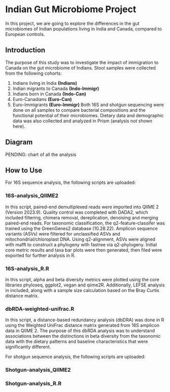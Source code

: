 # Indian Gut Microbiome Project

In this project, we are going to explore the differences in the gut microbiomes of Indian populations living in India and Canada, compared to European controls. 

## Introduction 
The purpose of this study was to investigate the impact of immigration to Canada on the gut microbiome of Indians. Stool samples were collected from the following cohorts:
1. Indians living in India **(Indians)**
2. Indian migrants to Canada **(Indo-Immigr)**
3. Indians born in Canada **(Indo-Can)**
4. Euro-Canadians **(Euro-Can)**
5. Euro-Immigrants **(Euro-Immigr)**
Both 16S and shotgun sequencing were done on all samples to compare bacterial compositions and the functional potential of their microbiomes. Dietary data and demographic data was also collected and analyzed in Prism (analysis not shown here).

## Diagram 
PENDING: chart of all the analysis

## How to Use

For 16S sequence analysis, the following scripts are uploaded:

### 16S-analysis_QIIME2 ###
In this script, paired-end demultiplexed reads were imported into QIIME 2 (Version 2023.9). Quality control was completed with DADA2, which included filtering, chimera removal, dereplication, denoising and merging paired-end reads. For taxonomic classification, the q2-feature-classifer was trained using the GreenGenes2 database (10.28.22). Amplicon sequence variants (ASVs) were filtered for unclassified ASVs and mitochondrial/chloroplast DNA. Using q2-alignment, ASVs were aligned with mafft to construct a phylogeny with fastree via q2-phylogeny. Initial core metric results and taxa bar plots were then generated, then filed were exported for further analysis in R. 

### 16S-analysis_R.R ###
In this script, alpha and beta diversity metrics were plotted using the core libraries phyloseq, ggplot2, vegan and qiime2R. Additionally, LEFSE analysis in included, along with a sample size calculation based on the Bray Curtis distance matrix. 

### dbRDA-weighted-unifrac.R ### 
In this script, a distance-based redundancy analysis (dbDRA) was done in R using the Weighted UniFrac distance matrix generated from 16S amplicon data in QIIME 2. The purpose of this dbRDA analysis was to understand associations between the distinctions in beta diversity from the taxonomic data with the dietary patterns and baseline characteristics that were significantly different.


For shotgun sequence analysis, the following scripts are uploaded:

### Shotgun-analysis_QIIME2 ###

### Shotgun-analysis_R.R ###




